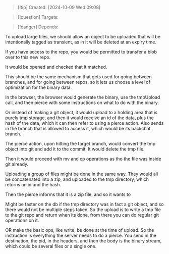 
>[!tip] Created: [2024-10-09 Wed 09:08]

>[!question] Targets: 

>[!danger] Depends: 

To upload large files, we should allow an object to be uploaded that will be intentionally tagged as transient, as in it will be deleted at an expiry time.

If you have access to the repo, you would be permitted to transfer a blob over to this new repo.

It would be opened and checked that it matched.

This should be the same mechanism that gets used for going between branches, and for going between repos, so it lets us choose a level of optimization for the binary data.

In the browser, the browser would generate the binary, use the tmpUpload call, and then pierce with some instructions on what to do with the binary.

Or instead of making a git object, it would upload to a holding area that is purely tmp storage, and then it would receive an id of the data, plus the hash of the data, which it can then refer to using a pierce action.  Also sends in the branch that is allowed to access it, which would be its backchat branch.

The pierce action, upon hitting the target branch, would convert the tmp object into git and add it to the commit.  It would delete the tmp file.

Then it would proceed with mv and cp operations as tho the file was inside git already.

Uploading a group of files might be done in the same way.
They would all be concatenated into a zip, and uploaded to the tmp directory, which returns an id and the hash.

Then the pierce informs that it is a zip file, and so it wants to

Might be faster on the db if the tmp directory was in fact a git object, and so there would not be multiple steps taken.  So the upload is to write a tmp file to the git repo and return when its done, from there you can do regular git operations on it.

OR make the basic ops, like write, be done at the time of upload.
So the instruction is everything the server needs to do a pierce.
You send in the destination, the pid, in the headers, and then the body is the binary stream, which could be several files or a single one.



